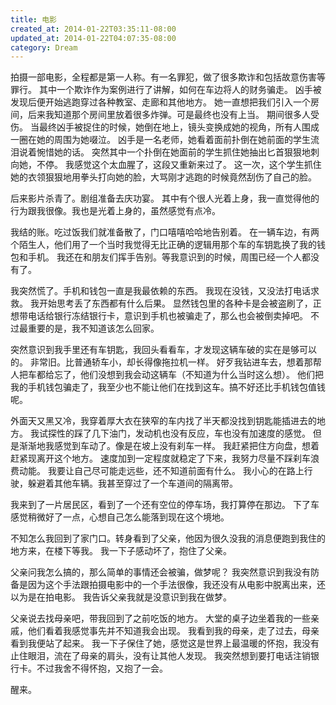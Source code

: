 ```yaml
---
title: 电影
created_at: 2014-01-22T03:35:11-08:00
updated_at: 2014-01-22T04:07:35-08:00
category: Dream
---
```


拍摄一部电影，全程都是第一人称。有一名罪犯，做了很多欺诈和包括故意伤害等罪行。
其中一个欺诈作为案例进行了讲解，如何在车边将人的财务骗走。
凶手被发现后便开始逃跑穿过各种教室、走廊和其他地方。
她一直想把我们引入一个房间，后来我知道那个房间里放着很多炸弹。可是最终也没有上当。
期间很多人受伤。
当最终凶手被捉住的时候，她倒在地上，镜头变换成她的视角，所有人围成一圈在她的周围为她啜泣。
凶手是一名老师，她看着面前扑倒在她前面的学生流泪说着惋惜她的话。
突然其中一个扑倒在她面前的学生抓住她抽出匕首狠狠地刺向她，不停。
我感觉这个太血腥了，这段又重新来过了。
这一次，这个学生抓住她的衣领狠狠地用拳头打向她的脸，大骂刚才逃跑的时候竟然刮伤了自己的脸。

后来影片杀青了。剧组准备去庆功宴。
其中有个很人光着上身，我一直觉得他的行为跟我很像。我也是光着上身的，虽然感觉有点冷。

我结的账。吃过饭我们就准备散了，门口嘻嘻哈哈地告别着。
在一辆车边，有两个陌生人，他们用了一个当时我觉得无比正确的逻辑用那个车的车钥匙换了我的钱包和手机。
我还在和朋友们挥手告别。等我意识到的时候，周围已经一个人都没有了。

我突然慌了。手机和钱包一直是我最依赖的东西。
我现在没钱，又没法打电话求救。
我开始思考丢了东西都有什么后果。
显然钱包里的各种卡是会被盗刷了，正想带电话给银行冻结银行卡，意识到手机也被骗走了，那么也会被倒卖掉吧。
不过最重要的是，我不知道该怎么回家。

突然意识到我手里还有车钥匙，我回头看看车，才发现这辆车破的实在是够可以的。
非常旧。比普通轿车小，却长得像拖拉机一样。
好歹我钻进车去，想着那帮人把车都给忘了，他们没想到我会动这辆车（不知道为什么当时这么想）。
他们把我的手机钱包骗走了，我至少也不能让他们在找到这车。搞不好还比手机钱包值钱呢。

外面天又黑又冷，我穿着厚大衣在狭窄的车内找了半天都没找到钥匙能插进去的地方。
我试探性的踩了几下油门，发动机也没有反应，车也没有加速度的感觉。
但是渐渐地我感觉到车动了。像是在坡上没有刹车一样。
我赶紧把住方向盘，想着赶紧现离开这个地方。
速度加到一定程度就稳定了下来，我努力尽量不踩刹车浪费动能。
我要让自己尽可能走远些，还不知道前面有什么。
我小心的在路上行驶，躲避着其他车辆。我甚至穿过了一个车道间的隔离带。

我来到了一片居民区，看到了一个还有空位的停车场，我打算停在那边。
下了车感觉稍微好了一点，心想自己怎么能落到现在这个境地。

不知怎么我回到了家门口。转身看到了父亲，他因为很久没我的消息便跑到我住的地方来，在楼下等我。
我一下子感动坏了，抱住了父亲。

父亲问我怎么搞的，那么简单的事情还会被骗，做梦呢？
我突然意识到我没有防备是因为这个手法跟拍摄电影中的一个手法很像，我还没有从电影中脱离出来，还以为是在拍电影。
我告诉父亲我就是没意识到我在做梦。

父亲说去找母亲吧，带我回到了之前吃饭的地方。
大堂的桌子边坐着我的一些亲戚，他们看着我感觉事先并不知道我会出现。
我看到我的母亲，走了过去，母亲看到我便站了起来。
我一下子保住了她，感觉这是世界上最温暖的怀抱，我没有止住眼泪，流在了母亲的肩头，没有让其他人发现。
我突然想到要打电话注销银行卡。不过我舍不得怀抱，又抱了一会。

醒来。
